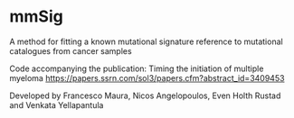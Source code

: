 # mmSig
A method for fitting a known mutational signature reference to mutational catalogues from cancer samples

Code accompanying the publication: 
Timing the initiation of multiple myeloma https://papers.ssrn.com/sol3/papers.cfm?abstract_id=3409453

Developed by Francesco Maura, Nicos Angelopoulos, Even Holth Rustad and Venkata Yellapantula
